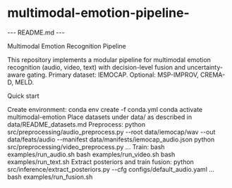# multimodal-emotion-pipeline-
--- README.md ---

Multimodal Emotion Recognition Pipeline

This repository implements a modular pipeline for multimodal emotion recognition (audio, video, text) with decision-level fusion and uncertainty-aware gating. Primary dataset: IEMOCAP. Optional: MSP-IMPROV, CREMA-D, MELD.

Quick start

Create environment: conda env create -f conda.yml conda activate multimodal-emotion
Place datasets under data/ as described in data/README_datasets.md
Preprocess: python src/preprocessing/audio_preprocess.py --root data/iemocap/wav --out data/feats/audio --manifest data/manifests/iemocap_audio.json python src/preprocessing/video_preprocess.py ...
Train: bash examples/run_audio.sh bash examples/run_video.sh bash examples/run_text.sh
Extract posteriors and train fusion: python src/inference/extract_posteriors.py --cfg configs/default_audio.yaml ... bash examples/run_fusion.sh
